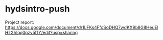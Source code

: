 # hydsintro-push

Project report:
https://docs.google.com/document/d/1LFKs4FfcSoDHQ7wdKX9b8G8HeuElHzXhIqq0pzv5t1Y/edit?usp=sharing
